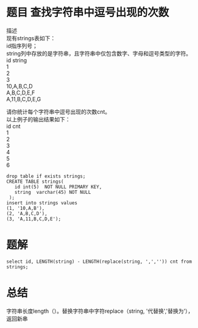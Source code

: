 # 题目 查找字符串中逗号出现的次数

描述   
现有strings表如下：   
id指序列号；   
string列中存放的是字符串，且字符串中仅包含数字、字母和逗号类型的字符。   
id	string   
1  
2  
3  
10,A,B,C,D  
A,B,C,D,E,F  
A,11,B,C,D,E,G  


请你统计每个字符串中逗号出现的次数cnt。  
以上例子的输出结果如下：  
id	cnt  
1   
2  
3  
4  
5  
6  

```mysql
drop table if exists strings;
CREATE TABLE strings(
   id int(5)  NOT NULL PRIMARY KEY,
   string  varchar(45) NOT NULL
 );
insert into strings values
(1, '10,A,B'),
(2, 'A,B,C,D'),
(3, 'A,11,B,C,D,E');
```

# 题解

```mysql
select id, LENGTH(string) - LENGTH(replace(string, ',','')) cnt from strings;
```

# 总结

字符串长度length（）。替换字符串中字符replace（string, '代替换','替换为'），返回新串
